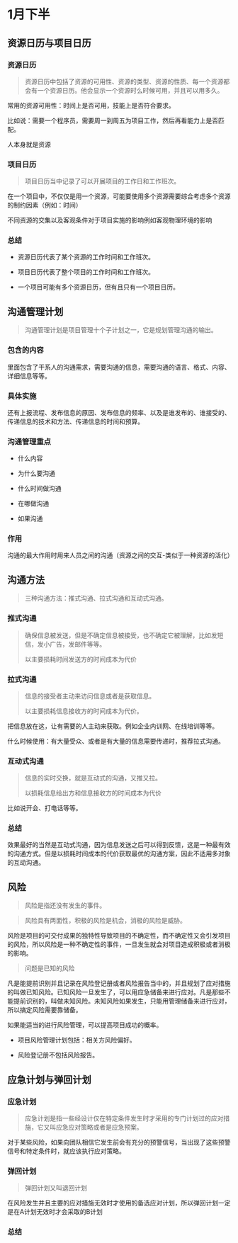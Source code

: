 # 1月下半

## 资源日历与项目日历

### 资源日历

> 资源日历中包括了资源的可用性、资源的类型、资源的性质、每一个资源都会有一个资源日历。他会显示一个资源时么时候可用，并且可以用多久。

常用的资源可用性：时间上是否可用，技能上是否符合要求。

比如说：需要一个程序员，需要周一到周五为项目工作，然后再看能力上是否匹配。

人本身就是资源

### 项目日历

> 项目日历当中记录了可以开展项目的工作日和工作班次。

在一个项目中，不仅仅是用一个资源，可能要使用多个资源需要综合考虑多个资源的制约因素（例如：时间）

不同资源的交集以及客观条件对于项目实施的影响例如客观物理环境的影响

### 总结

* 资源日历代表了某个资源的工作时间和工作班次。

* 项目日历代表了整个项目的工作时间和工作班次。

* 一个项目可能有多个资源日历，但有且只有一个项目日历。

## 沟通管理计划

> 沟通管理计划是项目管理十个子计划之一，它是规划管理沟通的输出。

### 包含的内容

里面包含了干系人的沟通需求，需要沟通的信息，需要沟通的语言、格式、内容、详细信息等等。

### 具体实施

还有上报流程、发布信息的原因、发布信息的频率、以及是谁发布的、谁接受的、传递信息的技术和方法、传递信息的时间和预算。

### 沟通管理重点

* 什么内容

* 为什么要沟通

* 什么时间做沟通

* 在哪做沟通

* 如果沟通

### 作用

沟通的最大作用时用来人员之间的沟通（资源之间的交互-类似于一种资源的活化）

## 沟通方法

> 三种沟通方法：推式沟通、拉式沟通和互动式沟通。

### 推式沟通

> 确保信息被发送，但是不确定信息被接受，也不确定它被理解，比如发短信，发小广告，发邮件等等。
> 
> 以主要损耗时间发送方的时间成本为代价

### 拉式沟通

> 信息的接受者主动来访问信息或者是获取信息。
> 
> 以主要损耗信息接收方的时间成本为代价。

把信息放在这，让有需要的人主动来获取。例如企业内训网、在线培训等等。

什么时候使用：有大量受众、或者是有大量的信息需要传递时，推荐拉式沟通。

### 互动式沟通

> 信息的实时交换，就是互动式的沟通，又推又拉。
> 
> 以损耗信息给出方和信息接收方的时间成本为代价

比如说开会、打电话等等。

### 总结

效果最好的当然是互动式沟通，因为信息发送之后可以得到反馈，这是一种最有效的沟通方式。但是以损耗时间成本的代价获取最优的沟通方案，因此不适用多对象的互动沟通。

## 风险

> 风险是指还没有发生的事件。

> 风险具有两面性，积极的风险是机会，消极的风险是威胁。

风险是项目的可交付成果的独特性导致项目的不确定性，而不确定性又会引发项目的风险，所以风险是一种不确定性的事件，一旦发生就会对项目造成积极或者消极的影响。

> 问题是已知的风险

凡是能提前识别并且记录在风险登记册或者风险报告当中的，并且规划了应对措施的叫做已知风险。已知风险一旦发生了，可以用应急储备来进行应对。凡是那些不能提前识别的，叫做未知风险。未知风险如果发生，只能用管理储备来进行应对，所以搞定风险需要靠储备。

如果能适当的进行风险管理，可以提高项目成功的概率。

* 项目风险管理计划包括：相关方风险偏好。

* 风险登记册不包括风险报告。

## 应急计划与弹回计划

### 应急计划

> 应急计划是指一些经设计仅在特定条件发生时才采用的专门计划过的应对措施，它又叫应急应对策略或者是应急预案。

对于某些风险，如果向团队相信它发生前会有充分的预警信号，当出现了这些预警信号和特定条件时，就应该执行应对策略。

### 弹回计划

> 弹回计划又叫退回计划

在风险发生并且主要的应对措施无效时才使用的备选应对计划，所以弹回计划一定是在A计划无效时才会采取的B计划

### 总结

